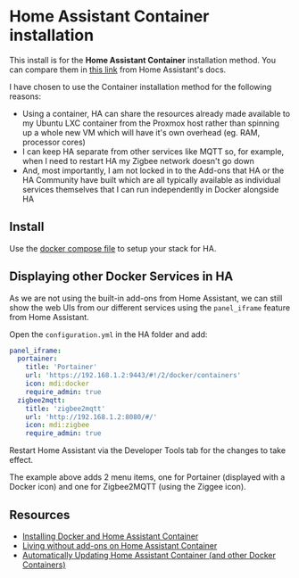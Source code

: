# Home Assistant Container installation

This install is for the **Home Assistant Container** installation method. You can compare them in [this link](https://www.home-assistant.io/installation#compare-installation-methods) from Home Assistant's docs.

I have chosen to use the Container installation method for the following reasons:

- Using a container, HA can share the resources already made available to my Ubuntu LXC container from the Proxmox host rather than spinning up a whole new VM which will have it's own overhead (eg. RAM, processor cores)
- I can keep HA separate from other services like MQTT so, for example, when I need to restart HA my Zigbee network doesn't go down
- And, most importantly, I am not locked in to the Add-ons that HA or the HA Community have built which are all typically available as individual services themselves that I can run independently in Docker alongside HA

## Install

Use the [docker compose file](docker-compose.yml) to setup your stack for HA.

## Displaying other Docker Services in HA

As we are not using the built-in add-ons from Home Assistant, we can still show the web UIs from our different services using the `panel_iframe` feature from Home Assistant.

Open the `configuration.yml` in the HA folder and add:

```yml
panel_iframe:
  portainer:
    title: 'Portainer'
    url: 'https://192.168.1.2:9443/#!/2/docker/containers'
    icon: mdi:docker
    require_admin: true
  zigbee2mqtt:
    title: 'zigbee2mqtt'
    url: 'http://192.168.1.2:8080/#/'
    icon: mdi:zigbee
    require_admin: true
```

Restart Home Assistant via the Developer Tools tab for the changes to take effect.

The example above adds 2 menu items, one for Portainer (displayed with a Docker icon) and one for Zigbee2MQTT (using the Ziggee icon).

## Resources

- [Installing Docker and Home Assistant Container](https://www.youtube.com/watch?v=S-itdbqwj4I)
- [Living without add-ons on Home Assistant Container](https://www.youtube.com/watch?v=DV_OD4OPKno)
- [Automatically Updating Home Assistant Container (and other Docker Containers)](https://www.youtube.com/watch?v=Wx1TsuTgv_Q)
